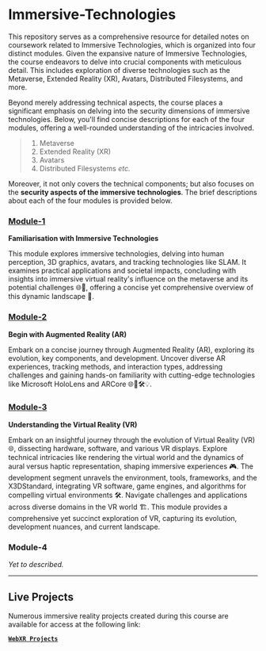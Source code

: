 # Immersive-Technologies

This repository serves as a comprehensive resource for detailed notes on coursework related to Immersive Technologies, which is organized into four distinct modules. Given the expansive nature of Immersive Technologies, the course endeavors to delve into crucial components with meticulous detail. This includes exploration of diverse technologies such as the Metaverse, Extended Reality (XR), Avatars, Distributed Filesystems, and more.

Beyond merely addressing technical aspects, the course places a significant emphasis on delving into the security dimensions of immersive technologies. Below, you'll find concise descriptions for each of the four modules, offering a well-rounded understanding of the intricacies involved.

> 1. Metaverse  
> 2. Extended Reality (XR)  
> 3. Avatars  
> 4. Distributed Filesystems _etc._  

Moreover, it not only covers the technical components; but also focuses on the **security aspects of the immersive technologies**. The brief descriptions about each of the four modules is provided below.

### [Module-1](./module-1/)  

**Familiarisation with Immersive Technologies**  

This module explores immersive technologies, delving into human perception, 3D graphics, avatars, and tracking technologies like SLAM. It examines practical applications and societal impacts, concluding with insights into immersive virtual reality's influence on the metaverse and its potential challenges 🌐🤯, offering a concise yet comprehensive overview of this dynamic landscape 🌈.  

### [Module-2](./module-2/)  

**Begin with Augmented Reality (AR)**  

Embark on a concise journey through Augmented Reality (AR), exploring its evolution, key components, and development. Uncover diverse AR experiences, tracking methods, and interaction types, addressing challenges and gaining hands-on familiarity with cutting-edge technologies like Microsoft HoloLens and ARCore 🌐🤖🛠️💡.  

### [Module-3](./module-3/)  

**Understanding the Virtual Reality (VR)**  

Embark on an insightful journey through the evolution of Virtual Reality (VR) 🌐, dissecting hardware, software, and various VR displays. Explore technical intricacies like rendering the virtual world and the dynamics of aural versus haptic representation, shaping immersive experiences 🎮. The development segment unravels the environment, tools, frameworks, and the X3DStandard, integrating VR software, game engines, and algorithms for compelling virtual environments 🛠️. Navigate challenges and applications across diverse domains in the VR world 🏗️. This module provides a comprehensive yet succinct exploration of VR, capturing its evolution, development nuances, and current landscape.  

### Module-4  

_Yet to described._  


---  

## Live Projects  

Numerous immersive reality projects created during this course are available for access at the following link:

[**`WebXR Projects`**](https://ravi-prakash1907.github.io/WebXR-test/)  